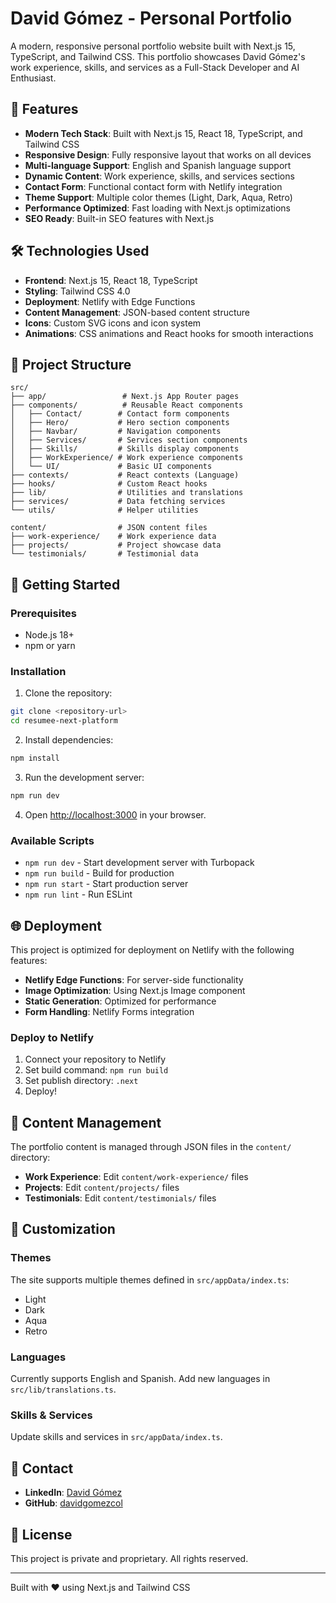 # David Gómez - Personal Portfolio

A modern, responsive personal portfolio website built with Next.js 15, TypeScript, and Tailwind CSS. This portfolio showcases David Gómez's work experience, skills, and services as a Full-Stack Developer and AI Enthusiast.

## 🚀 Features

- **Modern Tech Stack**: Built with Next.js 15, React 18, TypeScript, and Tailwind CSS
- **Responsive Design**: Fully responsive layout that works on all devices
- **Multi-language Support**: English and Spanish language support
- **Dynamic Content**: Work experience, skills, and services sections
- **Contact Form**: Functional contact form with Netlify integration
- **Theme Support**: Multiple color themes (Light, Dark, Aqua, Retro)
- **Performance Optimized**: Fast loading with Next.js optimizations
- **SEO Ready**: Built-in SEO features with Next.js

## 🛠️ Technologies Used

- **Frontend**: Next.js 15, React 18, TypeScript
- **Styling**: Tailwind CSS 4.0
- **Deployment**: Netlify with Edge Functions
- **Content Management**: JSON-based content structure
- **Icons**: Custom SVG icons and icon system
- **Animations**: CSS animations and React hooks for smooth interactions

## 📁 Project Structure

```
src/
├── app/                 # Next.js App Router pages
├── components/          # Reusable React components
│   ├── Contact/        # Contact form components
│   ├── Hero/           # Hero section components
│   ├── Navbar/         # Navigation components
│   ├── Services/       # Services section components
│   ├── Skills/         # Skills display components
│   ├── WorkExperience/ # Work experience components
│   └── UI/             # Basic UI components
├── contexts/           # React contexts (Language)
├── hooks/              # Custom React hooks
├── lib/                # Utilities and translations
├── services/           # Data fetching services
└── utils/              # Helper utilities

content/                # JSON content files
├── work-experience/    # Work experience data
├── projects/           # Project showcase data
└── testimonials/       # Testimonial data
```

## 🚀 Getting Started

### Prerequisites

- Node.js 18+
- npm or yarn

### Installation

1. Clone the repository:

```bash
git clone <repository-url>
cd resumee-next-platform
```

2. Install dependencies:

```bash
npm install
```

3. Run the development server:

```bash
npm run dev
```

4. Open [http://localhost:3000](http://localhost:3000) in your browser.

### Available Scripts

- `npm run dev` - Start development server with Turbopack
- `npm run build` - Build for production
- `npm run start` - Start production server
- `npm run lint` - Run ESLint

## 🌐 Deployment

This project is optimized for deployment on Netlify with the following features:

- **Netlify Edge Functions**: For server-side functionality
- **Image Optimization**: Using Next.js Image component
- **Static Generation**: Optimized for performance
- **Form Handling**: Netlify Forms integration

### Deploy to Netlify

1. Connect your repository to Netlify
2. Set build command: `npm run build`
3. Set publish directory: `.next`
4. Deploy!

## 📝 Content Management

The portfolio content is managed through JSON files in the `content/` directory:

- **Work Experience**: Edit `content/work-experience/` files
- **Projects**: Edit `content/projects/` files
- **Testimonials**: Edit `content/testimonials/` files

## 🎨 Customization

### Themes

The site supports multiple themes defined in `src/appData/index.ts`:

- Light
- Dark
- Aqua
- Retro

### Languages

Currently supports English and Spanish. Add new languages in `src/lib/translations.ts`.

### Skills & Services

Update skills and services in `src/appData/index.ts`.

## 📧 Contact

- **LinkedIn**: [David Gómez](https://www.linkedin.com/in/davidgomezm7/)
- **GitHub**: [davidgomezcol](https://github.com/davidgomezcol)

## 📄 License

This project is private and proprietary. All rights reserved.

---

Built with ❤️ using Next.js and Tailwind CSS
